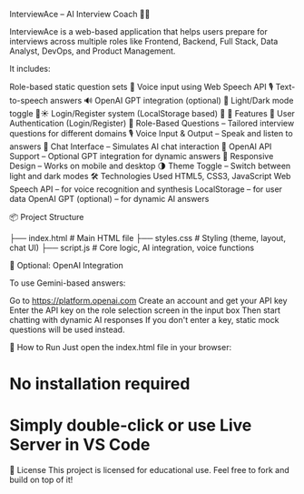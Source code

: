 InterviewAce – AI Interview Coach 🧠💬

InterviewAce is a web-based application that helps users prepare for interviews across multiple roles like Frontend, Backend, Full Stack, Data Analyst, DevOps, and Product Management.

It includes:

Role-based static question sets 🎯
Voice input using Web Speech API 🎙️
Text-to-speech answers 🔊
OpenAI GPT integration (optional) 🤖
Light/Dark mode toggle 🌙☀️
Login/Register system (LocalStorage based) 🔐
🚀 Features
🔐 User Authentication (Login/Register)
🧩 Role-Based Questions – Tailored interview questions for different domains
🎙️ Voice Input & Output – Speak and listen to answers
💬 Chat Interface – Simulates AI chat interaction
🧠 OpenAI API Support – Optional GPT integration for dynamic answers
🎨 Responsive Design – Works on mobile and desktop
🌗 Theme Toggle – Switch between light and dark modes
🛠️ Technologies Used
HTML5, CSS3, JavaScript
Web Speech API – for voice recognition and synthesis
LocalStorage – for user data
OpenAI GPT (optional) – for dynamic AI answers

📦 Project Structure

├── index.html        # Main HTML file
├── styles.css        # Styling (theme, layout, chat UI)
├── script.js           # Core logic, AI integration, voice functions

🤖 Optional: OpenAI Integration

To use Gemini-based answers:

Go to https://platform.openai.com
Create an account and get your API key
Enter the API key on the role selection screen in the input box
Then start chatting with dynamic AI responses
If you don't enter a key, static mock questions will be used instead.

🧪 How to Run
Just open the index.html file in your browser:

# No installation required
# Simply double-click or use Live Server in VS Code
📄 License
This project is licensed for educational use. Feel free to fork and build on top of it!
